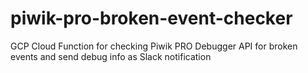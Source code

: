 # piwik-pro-broken-event-checker
GCP Cloud Function for checking Piwik PRO Debugger API for broken events and send debug info as Slack notification 
